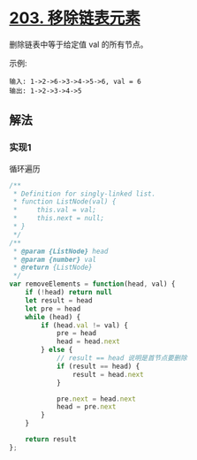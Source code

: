 # [203. 移除链表元素](https://leetcode-cn.com/problems/remove-linked-list-elements/)
删除链表中等于给定值 val 的所有节点。

示例:
```
输入: 1->2->6->3->4->5->6, val = 6
输出: 1->2->3->4->5
```
## 解法
### 实现1
循环遍历
```js
/**
 * Definition for singly-linked list.
 * function ListNode(val) {
 *     this.val = val;
 *     this.next = null;
 * }
 */
/**
 * @param {ListNode} head
 * @param {number} val
 * @return {ListNode}
 */
var removeElements = function(head, val) {
    if (!head) return null
    let result = head
    let pre = head
    while (head) {
        if (head.val != val) {
            pre = head
            head = head.next
        } else {
            // result == head 说明是首节点要删除
            if (result == head) {
                result = head.next
            }

            pre.next = head.next
            head = pre.next
        }
    }

    return result
};
```
